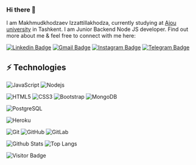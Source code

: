 ### Hi there 👋

I am Makhmudkhodzaev Izzattillakhodza, currently studying at [Ajou university](https://www.ajou.uz/) in Tashkent. I am Junior Backend Node JS developer. Find out more about me & feel free to connect with me here:

[![Linkedin Badge](https://img.shields.io/badge/-Khodza-blue?style=flat&logo=Linkedin&logoColor=white&link=https://www.linkedin.com/in/ulugbek-temirov-844a84208//)](https://www.linkedin.com/in/izzattillakhodza-makhmudkhodzaev-229003252/)
[![Gmail Badge](https://img.shields.io/badge/-khodzapro@gmail.com-c14438?style=flat&logo=Gmail&logoColor=white&link=mailto:khodzapro@gmail.com)](mailto:khodzapro@gmail.com)
[![Instagram Badge](https://img.shields.io/badge/-khodza_i-critical?style=flat&logo=instagram&logoColor=white&link=https://instagram.com/khodza_i)](https://www.instagram.com/khodza_i)
[![Telegram Badge](https://img.shields.io/badge/-khodza_i-orange?style=flat&logo=telegram&logoColor=white&link=https://www.t.me/khodza_i)](https://www.t.me/khodza_i)


## ⚡ Technologies

![JavaScript](https://img.shields.io/badge/-JavaScript-black?style=flat&logo=javascript)
![Nodejs](https://img.shields.io/badge/-Nodejs-orange?style=flat&logo=Node.js)
<!-- ![React](https://img.shields.io/badge/-React-black?style=flat&logo=react) -->
<!-- ![TypeScript](https://img.shields.io/badge/-TypeScript-007ACC?style=flat&logo=typescript&logoColor=white) -->
![HTML5](https://img.shields.io/badge/-HTML5-E34F26?style=flat&logo=html5&logoColor=white)
![CSS3](https://img.shields.io/badge/-CSS3-1572B6?style=flat&logo=css3)
![Bootstrap](https://img.shields.io/badge/-Bootstrap-563D7C?style=flat&logo=bootstrap&logoColor=white)
![MongoDB](https://img.shields.io/badge/-MongoDB-black?style=flat&logo=mongodb)
<!-- ![GraphQL](https://img.shields.io/badge/-GraphQL-E10098?style=flat&logo=graphql) -->
<!-- ![Apollo GraphQL](https://img.shields.io/badge/-Apollo%20GraphQL-311C87?style=flat&logo=apollo-graphql) -->
![PostgreSQL](https://img.shields.io/badge/-PostgreSQL-336791?style=flat&logo=postgresql&logoColor=white)
<!-- ![MySQL](https://img.shields.io/badge/-MySQL-black?style=flat&logo=mysql&logoColor=white) -->
![Heroku](https://img.shields.io/badge/-Heroku-430098?style=flat&logo=heroku)
<!-- ![Amazon AWS](https://img.shields.io/badge/Amazon%20AWS-232F3E?style=flat&logo=amazon-aws) -->
![Git](https://img.shields.io/badge/-Git-black?style=flat&logo=git)
![GitHub](https://img.shields.io/badge/-GitHub-181717?style=flat&logo=github)
![GitLab](https://img.shields.io/badge/-GitLab-FCA121?style=flat&logo=gitlab)
<!-- ![BitBucket](https://img.shields.io/badge/-BitBucket-darkblue?style=flat&logo=bitbucket) -->
<!-- ![GO](https://img.shields.io/badge/-Go-darkblue?style=flat&logo=bitbucket) -->

![Github Stats](https://github-readme-stats.vercel.app/api?username=khodza&count_private=true&show_icons=true&include_all_commits=true&theme=dark)
![Top Langs](https://github-readme-stats.vercel.app/api/top-langs/?username=khodza&hide=TeX&layout=compact&theme=dark)

![Visitor Badge](https://visitor-badge.laobi.icu/badge?page_id=khodza.khodza)
